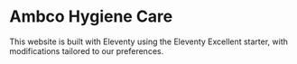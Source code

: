# Ambco Hygiene Care

This website is built with Eleventy using the Eleventy Excellent starter, with modifications tailored to our preferences.
